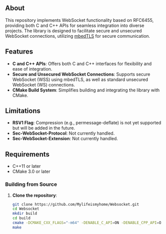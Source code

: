 ## About

This repository implements WebSocket functionality based on RFC6455, providing both C and C++ APIs for seamless integration into diverse projects.
The library is designed to facilitate secure and unsecured WebSocket connections, utilizing [mbedTLS](https://tls.mbed.org/) for secure communication. 

## Features

- **C and C++ APIs**: Offers both C and C++ interfaces for flexibility and ease of integration.
- **Secure and Unsecured WebSocket Connections**: Supports secure WebSocket (WSS) using mbedTLS, as well as standard unsecured WebSocket (WS) connections.
- **CMake Build System**: Simplifies building and integrating the library with CMake.

## Limitations

- **RSV1 Flag**: Compression (e.g., permessage-deflate) is not yet supported but will be added in the future.
- **Sec-WebSocket-Protocol**: Not currently handled.
- **Sec-WebSocket-Extension**: Not currently handled.

## Requirements

- C++11 or later
- CMake 3.0 or later

### Building from Source

1. **Clone the repository**:

   ```bash
   git clone https://github.com/Mylifeismyhome/Websocket.git
   cd Websocket
   mkdir build
   cd build
   cmake -DCMAKE_CXX_FLAGS="-m64" -DENABLE_C_API=ON -DENABLE_CPP_API=ON -DBUILD_SHARED=ON -DBUILD_STATIC=ON -DEXAMPLE_C_API=ON ../CMakeLists.txt
   make
